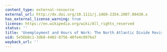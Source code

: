 ```yaml
---
content_type: external-resource
external_url: http://dx.doi.org/10.1111/j.1468-2354.2007.00430.x
has_external_license_warning: true
license: https://en.wikipedia.org/wiki/All_rights_reserved
status: ''
title: 'Unemployment and Hours of Work: The North Atlantic Divide Revisited'
uid: 5e56b8c1-3db8-4402-8756-40fe4c9976a7
wayback_url: ''
---
```

